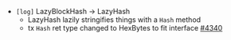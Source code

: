 - `[log]` LazyBlockHash -> LazyHash
  * LazyHash lazily stringifies things with a `Hash` method
  * tx `Hash` ret type changed to HexBytes to fit interface
  [\#4340](https://github.com/cometbft/cometbft/pull/4340)
